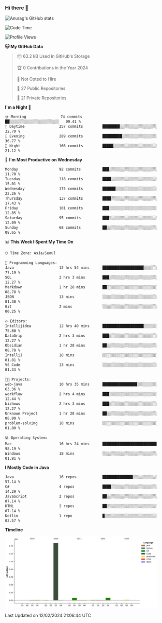 ### Hi there 👋

![Anurag's GitHub stats](https://github-readme-stats.vercel.app/api?username=pllap&show_icons=true&theme=github_dark)

<!--START_SECTION:waka-->
![Code Time](http://img.shields.io/badge/Code%20Time-795%20hrs%2050%20mins-blue)

![Profile Views](http://img.shields.io/badge/Profile%20Views-0-blue)

**🐱 My GitHub Data** 

> 📦 63.2 kB Used in GitHub's Storage 
 > 
> 🏆 0 Contributions in the Year 2024
 > 
> 🚫 Not Opted to Hire
 > 
> 📜 27 Public Repositories 
 > 
> 🔑 21 Private Repositories 
 > 
**I'm a Night 🦉** 

```text
🌞 Morning                74 commits          ██░░░░░░░░░░░░░░░░░░░░░░░   09.41 % 
🌆 Daytime                257 commits         ████████░░░░░░░░░░░░░░░░░   32.70 % 
🌃 Evening                289 commits         █████████░░░░░░░░░░░░░░░░   36.77 % 
🌙 Night                  166 commits         █████░░░░░░░░░░░░░░░░░░░░   21.12 % 
```
📅 **I'm Most Productive on Wednesday** 

```text
Monday                   92 commits          ███░░░░░░░░░░░░░░░░░░░░░░   11.70 % 
Tuesday                  118 commits         ████░░░░░░░░░░░░░░░░░░░░░   15.01 % 
Wednesday                175 commits         ██████░░░░░░░░░░░░░░░░░░░   22.26 % 
Thursday                 137 commits         ████░░░░░░░░░░░░░░░░░░░░░   17.43 % 
Friday                   101 commits         ███░░░░░░░░░░░░░░░░░░░░░░   12.85 % 
Saturday                 95 commits          ███░░░░░░░░░░░░░░░░░░░░░░   12.09 % 
Sunday                   68 commits          ██░░░░░░░░░░░░░░░░░░░░░░░   08.65 % 
```


📊 **This Week I Spent My Time On** 

```text
🕑︎ Time Zone: Asia/Seoul

💬 Programming Languages: 
Java                     12 hrs 54 mins      ███████████████████░░░░░░   77.19 % 
SQL                      2 hrs 3 mins        ███░░░░░░░░░░░░░░░░░░░░░░   12.27 % 
Markdown                 1 hr 28 mins        ██░░░░░░░░░░░░░░░░░░░░░░░   08.78 % 
JSON                     13 mins             ░░░░░░░░░░░░░░░░░░░░░░░░░   01.30 % 
Git                      2 mins              ░░░░░░░░░░░░░░░░░░░░░░░░░   00.25 % 

🔥 Editors: 
Intellijidea             12 hrs 40 mins      ███████████████████░░░░░░   75.80 % 
DataGrip                 2 hrs 3 mins        ███░░░░░░░░░░░░░░░░░░░░░░   12.27 % 
Obsidian                 1 hr 28 mins        ██░░░░░░░░░░░░░░░░░░░░░░░   08.78 % 
IntelliJ                 18 mins             ░░░░░░░░░░░░░░░░░░░░░░░░░   01.81 % 
VS Code                  13 mins             ░░░░░░░░░░░░░░░░░░░░░░░░░   01.33 % 

🐱‍💻 Projects: 
web-java                 10 hrs 35 mins      ████████████████░░░░░░░░░   63.36 % 
workflow                 2 hrs 4 mins        ███░░░░░░░░░░░░░░░░░░░░░░   12.44 % 
bizhows                  2 hrs 3 mins        ███░░░░░░░░░░░░░░░░░░░░░░   12.27 % 
Unknown Project          1 hr 28 mins        ██░░░░░░░░░░░░░░░░░░░░░░░   08.80 % 
problem-solving          18 mins             ░░░░░░░░░░░░░░░░░░░░░░░░░   01.80 % 

💻 Operating System: 
Mac                      16 hrs 24 mins      █████████████████████████   98.19 % 
Windows                  18 mins             ░░░░░░░░░░░░░░░░░░░░░░░░░   01.81 % 
```

**I Mostly Code in Java** 

```text
Java                     16 repos            ██████████████░░░░░░░░░░░   57.14 % 
C#                       4 repos             ████░░░░░░░░░░░░░░░░░░░░░   14.29 % 
JavaScript               2 repos             ██░░░░░░░░░░░░░░░░░░░░░░░   07.14 % 
HTML                     2 repos             ██░░░░░░░░░░░░░░░░░░░░░░░   07.14 % 
Kotlin                   1 repo              █░░░░░░░░░░░░░░░░░░░░░░░░   03.57 % 
```



**Timeline**

![Lines of Code chart](https://raw.githubusercontent.com/pllap/pllap/main/assets/bar_graph.png)


 Last Updated on 12/02/2024 21:06:44 UTC
<!--END_SECTION:waka-->


<!--
**pllap/pllap** is a ✨ _special_ ✨ repository because its `README.md` (this file) appears on your GitHub profile.

Here are some ideas to get you started:

- 🔭 I’m currently working on ...
- 🌱 I’m currently learning ...
- 👯 I’m looking to collaborate on ...
- 🤔 I’m looking for help with ...
- 💬 Ask me about ...
- 📫 How to reach me: ...
- 😄 Pronouns: ...
- ⚡ Fun fact: ...
-->
